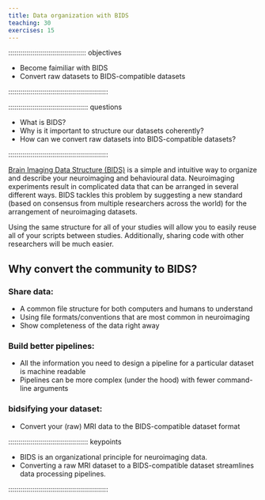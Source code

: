 ```yaml
---
title: Data organization with BIDS
teaching: 30
exercises: 15
---
```


::::::::::::::::::::::::::::::::::::::: objectives

- Become faimiliar with BIDS
- Convert raw datasets to BIDS-compatible datasets

::::::::::::::::::::::::::::::::::::::::::::::::::

:::::::::::::::::::::::::::::::::::::::: questions

- What is BIDS?
- Why is it important to structure our datasets coherently?
- How can we convert raw datasets into BIDS-compatible datasets?

::::::::::::::::::::::::::::::::::::::::::::::::::



[Brain Imaging Data Structure (BIDS)](https://bids.neuroimaging.io/specification) is a simple and intuitive way to organize and describe your neuroimaging and behavioural data. Neuroimaging experiments result in complicated data that can be arranged in several different ways. BIDS tackles this problem by suggesting a new standard (based on consensus from multiple researchers across the world) for the arrangement of neuroimaging datasets.

Using the same structure for all of your studies will allow you to easily reuse all of your scripts between studies. Additionally, sharing code with other researchers will be much easier.

## Why convert the community to BIDS?

### Share data:

- A common file structure for both computers and humans to understand
- Using file formats/conventions that are most common in neuroimaging
- Show completeness of the data right away

### Build better pipelines:

- All the information you need to design a pipeline for a particular dataset is machine readable
- Pipelines can be more complex (under the hood) with fewer command-line arguments

### bidsifying your dataset:

- Convert your (raw) MRI data to the BIDS-compatible dataset format

:::::::::::::::::::::::::::::::::::::::: keypoints

- BIDS is an organizational principle for neuroimaging data.
- Converting a raw MRI dataset to a BIDS-compatible dataset streamlines data processing pipelines.

::::::::::::::::::::::::::::::::::::::::::::::::::


